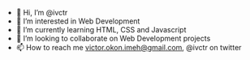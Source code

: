 - 👋 Hi, I’m @ivctr
- 👀 I’m interested in Web Development
- 🌱 I’m currently learning HTML, CSS and Javascript
- 💞️ I’m looking to collaborate on Web Development projects
- 📫 How to reach me victor.okon.imeh@gmail.com, @ivctr on twitter

<!---
ivctr/ivctr is a ✨ special ✨ repository because its `README.md` (this file) appears on your GitHub profile.
You can click the Preview link to take a look at your changes.
--->
